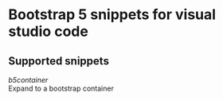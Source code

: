 # Bootstrap 5 snippets for visual studio code

## Supported snippets

*b5container*  
Expand to a bootstrap container